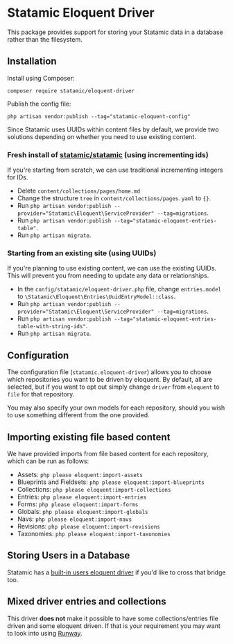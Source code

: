 # Statamic Eloquent Driver

This package provides support for storing your Statamic data in a database rather than the filesystem.

## Installation

Install using Composer:
```
composer require statamic/eloquent-driver
```

Publish the config file:

```
php artisan vendor:publish --tag="statamic-eloquent-config"
```

Since Statamic uses UUIDs within content files by default, we provide two solutions depending on whether you need to use existing content.


### Fresh install of [statamic/statamic](https://github.com/statamic/statamic) (using incrementing ids)

If you're starting from scratch, we can use traditional incrementing integers for IDs.

- Delete `content/collections/pages/home.md`
- Change the structure `tree` in `content/collections/pages.yaml` to `{}`.
- Run `php artisan vendor:publish --provider="Statamic\Eloquent\ServiceProvider" --tag=migrations`.
- Run `php artisan vendor:publish --tag="statamic-eloquent-entries-table"`.
- Run `php artisan migrate`.

### Starting from an existing site (using UUIDs)

If you're planning to use existing content, we can use the existing UUIDs. This will prevent you from needing to update any data or relationships.

- In the `config/statamic/eloquent-driver.php` file, change `entries.model` to `\Statamic\Eloquent\Entries\UuidEntryModel::class`.
- Run `php artisan vendor:publish --provider="Statamic\Eloquent\ServiceProvider" --tag=migrations`.
- Run `php artisan vendor:publish --tag="statamic-eloquent-entries-table-with-string-ids"`.
- Run `php artisan migrate`.

## Configuration

The configuration file (`statamic.eloquent-driver`) allows you to choose which repositories you want to be driven by eloquent. By default, all are selected, but if you want to opt out simply change `driver` from `eloquent` to `file` for that repository.

You may also specify your own models for each repository, should you wish to use something different from the one provided.

## Importing existing file based content

We have provided imports from file based content for each repository, which can be run as follows:

- Assets: `php please eloquent:import-assets`
- Blueprints and Fieldsets: `php please eloquent:import-blueprints`
- Collections: `php please eloquent:import-collections`
- Entries: `php please eloquent:import-entries`
- Forms: `php please eloquent:import-forms`
- Globals: `php please eloquent:import-globals`
- Navs: `php please eloquent:import-navs`
- Revisions: `php please eloquent:import-revisions`
- Taxonomies: `php please eloquent:import-taxonomies`

## Storing Users in a Database

Statamic has a [built-in users eloquent driver](https://statamic.dev/tips/storing-users-in-a-database) if you'd like to cross that bridge too.

## Mixed driver entries and collections

This driver **does not** make it possible to have some collections/entries file driven and some eloquent driven. If that is your requirement you may want to look into using [Runway](https://statamic.com/addons/duncanmcclean/runway).
